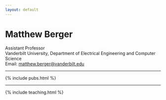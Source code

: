 ```yaml
---
layout: default
---
```


# Matthew Berger
Assistant Professor <br>
Vanderbilt University, Department of Electrical Engineering and Computer Science <br>
Email: <a href="mailto:matthew.berger@vanderbilt.edu">matthew.berger@vanderbilt.edu</a><br>

---

{% include pubs.html %}

---

{% include teaching.html %}
